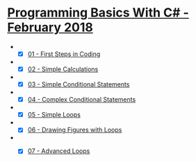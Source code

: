 # [Programming Basics With C# - February 2018](https://softuni.bg/trainings/1872/programming-basics-with-csharp-february-2018)
- - [x] [01 - First Steps in Coding](https://judge.softuni.bg/Contests/150/First-Steps-in-Coding)
- - [x] [02 - Simple Calculations](https://judge.softuni.bg/Contests/151/Simple-Calculations)
- - [x] [03 - Simple Conditional Statements](https://judge.softuni.bg/Contests/152/Simple-Conditional-Statements)
- - [x] [04 - Complex Conditional Statements](https://judge.softuni.bg/Contests/153/Complex-Conditional-Statements)
- - [x] [05 - Simple Loops](https://judge.softuni.bg/Contests/154/Simple-Loops)
- - [x] [06 - Drawing Figures with Loops](https://judge.softuni.bg/Contests/155/Drawing-Figures-with-Loops)
- - [x] [07 - Advanced Loops](https://judge.softuni.bg/Contests/156/Advanced-Loops)

